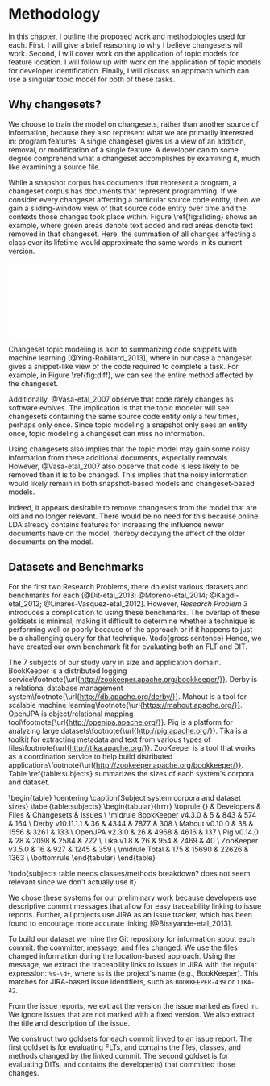 # Methodology

In this chapter, I outline the proposed work and methodologies used for each.
First, I will give a brief reasoning to why I believe changesets will work.
Second, I will cover work on the application of topic models for feature
location.  I will follow up with work on the application of topic models for
developer identification.  Finally, I will discuss an approach which can use a
singular topic model for both of these tasks.


## Why changesets?

We choose to train the model on changesets, rather than another source of
information, because they also represent what we are primarily interested in:
program features.  A single changeset gives us a view of an addition, removal,
or modification of a single feature.  A developer can to some degree comprehend
what a changeset accomplishes by examining it, much like examining a source
file.

While a snapshot corpus has documents that represent a program, a changeset
corpus has documents that represent programming.  If we consider every
changeset affecting a particular source code entity, then we gain a
sliding-window view of that source code entity over time and the contexts those
changes took place within.  Figure \ref{fig:sliding} shows an example, where
green areas denote text added and red areas denote text removed in that
changeset.  Here, the summation of all changes affecting a class over its
lifetime would approximate the same words in its current version.

![Changesets over time approximate a
Snapshot\label{fig:sliding}](figures/sliding_window_example.pdf)

Changeset topic modeling is akin to summarizing code snippets with machine
learning [@Ying-Robillard_2013], where in our case a changeset gives a
snippet-like view of the code required to complete a task.  For example, in
Figure \ref{fig:diff}, we can see the entire method affected by the changeset.

Additionally, @Vasa-etal_2007 observe that code rarely changes as software
evolves.  The implication is that the topic modeler will see changesets
containing the same source code entity only a few times, perhaps only once.
Since topic modeling a snapshot only sees an entity once, topic modeling a
changeset can miss no information.

Using changesets also implies that the topic model may gain some noisy
information from these additional documents, especially removals.  However,
@Vasa-etal_2007 also observe that code is less likely to be removed than it is
to be changed.  This implies that the noisy information would likely remain in
both snapshot-based models and changeset-based models.

Indeed, it appears desirable to remove changesets from the model that are old
and no longer relevant.  There would be no need for this because online LDA
already contains features for increasing the influence newer documents have on
the model, thereby decaying the affect of the older documents on the model.

## Datasets and Benchmarks

For the first two Research Problems, there do exist various datasets and
benchmarks for each [@Dit-etal_2013; @Moreno-etal_2014; @Kagdi-etal_2012;
@Linares-Vasquez-etal_2012].  However, *Research Problem 3* introduces a
complication to using these benchmarks.  The overlap of these goldsets is
minimal, making it difficult to determine whether a technique is performing
well or poorly because of the approach or if it happens to just be a
challenging query for that technique.  \todo{gross sentence} Hence, we have
created our own benchmark fit for evaluating both an FLT and DIT.

The 7 subjects of our study vary in size and application domain.
BookKeeper is a distributed logging service\footnote{\url{http://zookeeper.apache.org/bookkeeper/}}.
Derby is a relational database management system\footnote{\url{http://db.apache.org/derby/}}.
Mahout is a tool for scalable machine learning\footnote{\url{https://mahout.apache.org/}}.
OpenJPA is object/relational mapping tool\footnote{\url{http://openjpa.apache.org/}}.
Pig is a platform for analyzing large datasets\footnote{\url{http://pig.apache.org/}}.
Tika is a toolkit for extracting metadata and text from various types of files\footnote{\url{http://tika.apache.org/}}.
ZooKeeper is a tool that works as a coordination service to help build distributed applications\footnote{\url{http://zookeeper.apache.org/bookkeeper/}}.
Table \ref{table:subjects} summarizes the sizes of each system's corpora and
dataset.

\begin{table}
\centering
\caption{Subject system corpora and dataset sizes}
\label{table:subjects}
\begin{tabular}{lrrrr}
\toprule
{} &  Developers &  Files &  Changesets &  Issues \\
\midrule
BookKeeper v4.3.0 &           5 &    843 &         574 &     164 \\
Derby v10.11.1.1  &          36 &   4344 &        7877 &     308 \\
Mahout v0.10.0    &          38 &   1556 &        3261 &     133 \\
OpenJPA v2.3.0    &          26 &   4968 &        4616 &     137 \\
Pig v0.14.0       &          28 &   2098 &        2584 &     222 \\
Tika v1.8         &          26 &    954 &        2469 &      40 \\
ZooKeeper v3.5.0  &          16 &    927 &        1245 &     359 \\
\midrule
Total             &         175 &  15690 &       22626 &    1363 \\
\bottomrule
\end{tabular}
\end{table}

\todo{subjects table needs classes/methods breakdown? does not seem relevant
since we don't actually use it}

We chose these systems for our preliminary work because developers use
descriptive commit messages that allow for easy traceability linking to issue
reports.  Further, all projects use JIRA as an issue tracker, which has been
found to encourage more accurate linking [@Bissyande-etal_2013].

To build our dataset we mine the Git repository for information about each
commit: the committer, message, and files changed.  We use the files changed
information during the location-based approach.  Using the message, we extract
the traceability links to issues in JIRA with the regular expression: `%s-\d+`,
where `%s` is the project's name (e.g., BookKeeper).  This matches for
JIRA-based issue identifiers, such as `BOOKKEEPER-439` or `TIKA-42`.

From the issue reports, we extract the version the issue marked as fixed in.
We ignore issues that are not marked with a fixed version.  We also extract the
title and description of the issue.

We construct two goldsets for each commit linked to an issue report.  The first
goldset is for evaluating FLTs, and contains the files, classes, and methods
changed by the linked commit.  The second goldset is for evaluating DITs, and
contains the developer(s) that committed those changes.

